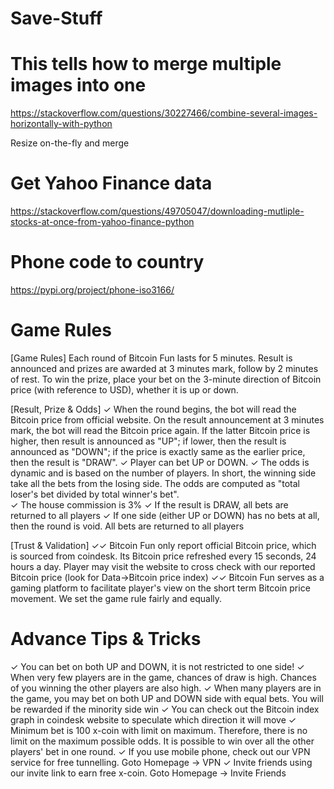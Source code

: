 # Save-Stuff

# This tells how to merge multiple images into one
https://stackoverflow.com/questions/30227466/combine-several-images-horizontally-with-python

Resize on-the-fly and merge


# Get Yahoo Finance data
https://stackoverflow.com/questions/49705047/downloading-mutliple-stocks-at-once-from-yahoo-finance-python


# Phone code to country
https://pypi.org/project/phone-iso3166/


# Game Rules

[Game Rules]
Each round of Bitcoin Fun lasts for 5 minutes. Result is announced and prizes are awarded at 3 minutes mark, follow by 2 minutes of rest. To win the prize, place your bet on the 3-minute direction of Bitcoin price (with reference to USD), whether it is up or down.

[Result, Prize & Odds]
✓ When the round begins, the bot will read the Bitcoin price from official website. On the result announcement at 3 minutes mark, the bot will read the Bitcoin price again. If the latter Bitcoin price is higher, then result is announced as "UP"; if lower, then the result is announced as "DOWN"; if the price is exactly same as the earlier price, then the result is "DRAW".
✓ Player can bet UP or DOWN.
✓ The odds is dynamic and is based on the number of players. In short, the winning side take all the bets from the losing side. The odds are computed as "total loser's bet divided by total winner's bet".  
✓ The house commission is 3%
✓ If the result is DRAW, all bets are returned to all players
✓ If one side (either UP or DOWN) has no bets at all, then the round is void. All bets are returned to all players

[Trust & Validation]
✓✓ Bitcoin Fun only report official Bitcoin price, which is sourced from coindesk. Its Bitcoin price refreshed every 15 seconds, 24 hours a day. Player may visit the website to cross check with our reported Bitcoin price (look for Data->Bitcoin price index)
✓✓ Bitcoin Fun serves as a gaming platform to facilitate player's view on the short term Bitcoin price movement. We set the game rule fairly and equally.



# Advance Tips & Tricks
✓ You can bet on both UP and DOWN, it is not restricted to one side! 
✓ When very few players are in the game, chances of draw is high. Chances of you winning the other players are also high.
✓ When many players are in the game, you may bet on both UP and DOWN side with equal bets. You will be rewarded if the minority side win
✓ You can check out the Bitcoin index graph in coindesk website to speculate which direction it will move
✓ Minimum bet is 100 x-coin with limit on maximum. Therefore, there is no limit on the maximum possible odds. It is possible to win over all the other players' bet in one round.
✓ If you use mobile phone, check out our VPN service for free tunnelling. Goto Homepage -> VPN
✓ Invite friends using our invite link to earn free x-coin. Goto Homepage -> Invite Friends

